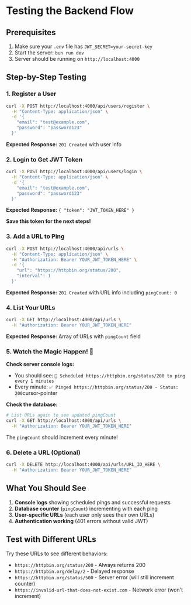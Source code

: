 # Testing the Backend Flow

## Prerequisites
1. Make sure your `.env` file has `JWT_SECRET=your-secret-key`
2. Start the server: `bun run dev`
3. Server should be running on `http://localhost:4000`

## Step-by-Step Testing

### 1. Register a User
```bash
curl -X POST http://localhost:4000/api/users/register \
  -H "Content-Type: application/json" \
  -d '{
    "email": "test@example.com",
    "password": "password123"
  }'
```
**Expected Response:** `201 Created` with user info

### 2. Login to Get JWT Token
```bash
curl -X POST http://localhost:4000/api/users/login \
  -H "Content-Type: application/json" \
  -d '{
    "email": "test@example.com",
    "password": "password123"
  }'
```
**Expected Response:** `{ "token": "JWT_TOKEN_HERE" }`

**Save this token for the next steps!**

### 3. Add a URL to Ping
```bash
curl -X POST http://localhost:4000/api/urls \
  -H "Content-Type: application/json" \
  -H "Authorization: Bearer YOUR_JWT_TOKEN_HERE" \
  -d '{
    "url": "https://httpbin.org/status/200",
    "interval": 1
  }'
```
**Expected Response:** `201 Created` with URL info including `pingCount: 0`

### 4. List Your URLs
```bash
curl -X GET http://localhost:4000/api/urls \
  -H "Authorization: Bearer YOUR_JWT_TOKEN_HERE"
```
**Expected Response:** Array of URLs with `pingCount` field

### 5. Watch the Magic Happen! 🎉

**Check server console logs:**
- You should see: `📅 Scheduled https://httpbin.org/status/200 to ping every 1 minutes`
- Every minute: `✅ Pinged https://httpbin.org/status/200 - Status: 200`cursor-pointer

**Check the database:**
```bash
# List URLs again to see updated pingCount
curl -X GET http://localhost:4000/api/urls \
  -H "Authorization: Bearer YOUR_JWT_TOKEN_HERE"
```

The `pingCount` should increment every minute!

### 6. Delete a URL (Optional)
```bash
curl -X DELETE http://localhost:4000/api/urls/URL_ID_HERE \
  -H "Authorization: Bearer YOUR_JWT_TOKEN_HERE"
```

<!-- testing the CI workflow -->


## What You Should See

1. **Console logs** showing scheduled pings and successful requests
2. **Database counter** (`pingCount`) incrementing with each ping
3. **User-specific URLs** (each user only sees their own URLs)
4. **Authentication working** (401 errors without valid JWT)

## Test with Different URLs

Try these URLs to see different behaviors:
- `https://httpbin.org/status/200` - Always returns 200
- `https://httpbin.org/delay/2` - Delayed response
- `https://httpbin.org/status/500` - Server error (will still increment counter)
- `https://invalid-url-that-does-not-exist.com` - Network error (won't increment) 